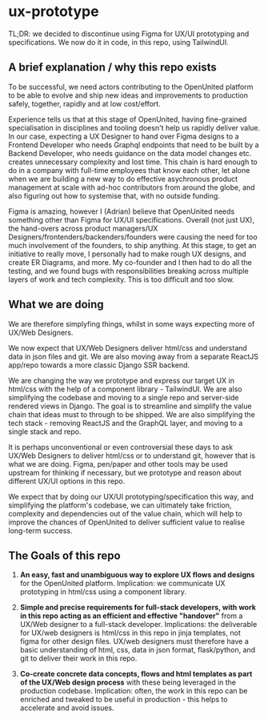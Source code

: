 # ux-prototype

TL;DR: we decided to discontinue using Figma for UX/UI prototyping and specifications. We now do it in code, in this repo, using TailwindUI.

## A brief explanation / why this repo exists

To be successful, we need actors contributing to the OpenUnited platform to be able to evolve and ship new ideas and improvements to production safely, together, rapidly and at low cost/effort. 

Experience tells us that at this stage of OpenUnited, having fine-grained specialisation in disciplines and tooling doesn't help us rapidly deliver value. In our case, expecting a UX Designer to hand over Figma designs to a Frontend Developer who needs Graphql endpoints that need to be built by a Backend Developer, who needs guidance on the data model changes etc. creates unnecessary complexity and lost time. This chain is hard enough to do in a company with full-time employees that know each other, let alone when we are building a new way to do effective asychronous product management at scale with ad-hoc contributors from around the globe, and also figuring out how to systemise that, with no outside funding.

Figma is amazing, however I (Adrian) believe that OpenUnited needs something other than Figma for UX/UI specifications. Overall (not just UX), the hand-overs across product managers/UX Designers/frontenders/backenders/founders were causing the need for too much involvement of the founders, to ship anything. At this stage, to get an initiative to really move, I personally had to make rough UX designs, and create ER Diagrams, and more. My co-founder and I then had to do all the testing, and we found bugs with responsibilities breaking across multiple layers of work and tech complexity. This is too difficult and too slow.

## What we are doing

We are therefore simplyfing things, whilst in some ways expecting more of UX/Web Designers.

We now expect that UX/Web Designers deliver html/css and understand data in json files and git. We are also moving away from a separate ReactJS app/repo towards a more classic Django SSR backend.

We are changing the way we prototype and express our target UX in html/css with the help of a component library - TailwindUI.  We are also simplifying the codebase and moving to a single repo and server-side rendered views in Django. The goal is to streamline and simplify the value chain that ideas must to through to be shipped. We are also simplifying the tech stack - removing ReactJS and the GraphQL layer, and moving to a single stack and repo.

It is perhaps unconventional or even controversial these days to ask UX/Web Designers to deliver html/css or to understand git, however that is what we are doing. Figma, pen/paper and other tools may be used upstream for thinking if necessary, but we prototype and reason about different UX/UI options in this repo.

We expect that by doing our UX/UI prototyping/specification this way, and simplifying the platform's codebase, we can ultimately take friction, complexity and dependencies out of the value chain, which will help to improve the chances of OpenUnited to deliver sufficient value to realise long-term success.

## The Goals of this repo

1) **An easy, fast and unambiguous way to explore UX flows and designs** for the OpenUnited platform. Implication: we communicate UX prototyping in html/css using a component library. 

2) **Simple and precise requirements for full-stack developers, with work in this repo acting as an efficient and effective "handover"** from a UX/Web designer to a full-stack developer. Implications: the deliverable for UX/web designers is html/css in this repo in jinja templates, not figma for other design files. UX/web designers must therefore have a basic understanding of html, css, data in json format, flask/python, and git to deliver their work in this repo.
     
3) **Co-create concrete data concepts, flows and html templates as part of the UX/Web design process** with these being leveraged in the production codebase. Implication: often, the work in this repo can be enriched and tweaked to be useful in production - this helps to accelerate and avoid issues.
